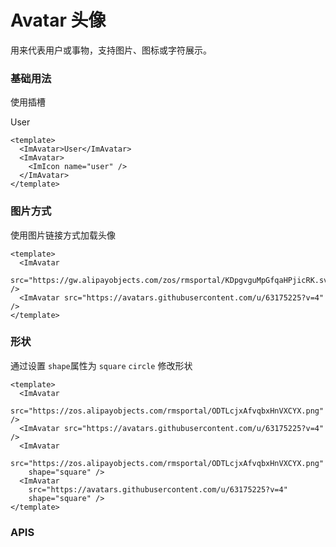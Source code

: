 # Avatar 头像

用来代表用户或事物，支持图片、图标或字符展示。

### 基础用法

使用插槽

<ImAvatar>User</ImAvatar>
<ImAvatar>
<ImIcon name="user" />
</ImAvatar>

```vue
<template>
  <ImAvatar>User</ImAvatar>
  <ImAvatar>
    <ImIcon name="user" />
  </ImAvatar>
</template>
```

### 图片方式

使用图片链接方式加载头像

<ImAvatar src="https://gw.alipayobjects.com/zos/rmsportal/KDpgvguMpGfqaHPjicRK.svg" />
<ImAvatar src="https://avatars.githubusercontent.com/u/63175225?v=4" />

```vue
<template>
  <ImAvatar
    src="https://gw.alipayobjects.com/zos/rmsportal/KDpgvguMpGfqaHPjicRK.svg" />
  <ImAvatar src="https://avatars.githubusercontent.com/u/63175225?v=4" />
</template>
```

### 形状

通过设置 `shape`属性为 `square` `circle` 修改形状

<ImAvatar src="https://zos.alipayobjects.com/rmsportal/ODTLcjxAfvqbxHnVXCYX.png" />
<ImAvatar src="https://avatars.githubusercontent.com/u/63175225?v=4" />
<ImAvatar src="https://zos.alipayobjects.com/rmsportal/ODTLcjxAfvqbxHnVXCYX.png" shape="square" />
<ImAvatar src="https://avatars.githubusercontent.com/u/63175225?v=4" shape="square" />

```vue
<template>
  <ImAvatar
    src="https://zos.alipayobjects.com/rmsportal/ODTLcjxAfvqbxHnVXCYX.png" />
  <ImAvatar src="https://avatars.githubusercontent.com/u/63175225?v=4" />
  <ImAvatar
    src="https://zos.alipayobjects.com/rmsportal/ODTLcjxAfvqbxHnVXCYX.png"
    shape="square" />
  <ImAvatar
    src="https://avatars.githubusercontent.com/u/63175225?v=4"
    shape="square" />
</template>
```

### APIS
